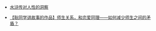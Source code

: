- [水浒传对人性的洞察](https://www.douyin.com/video/7473670195903548708)



- [【耿同学讲故事的作品】师生关系，和恋爱同理——如何减少师生之间的矛盾？](https://www.douyin.com/video/7477245816877501748) 

